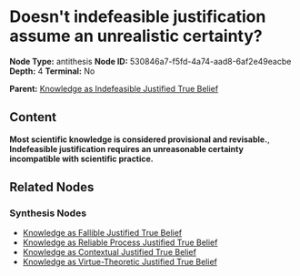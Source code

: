 # Doesn't indefeasible justification assume an unrealistic certainty?

**Node Type:** antithesis
**Node ID:** 530846a7-f5fd-4a74-aad8-6af2e49eacbe
**Depth:** 4
**Terminal:** No

**Parent:** [Knowledge as Indefeasible Justified True Belief](knowledge-as-indefeasible-justified-true-belief-synthesis-af68fa1d-32c5-4d2e-813e-1ef350bfe5d7.md)

## Content

**Most scientific knowledge is considered provisional and revisable.**, **Indefeasible justification requires an unreasonable certainty incompatible with scientific practice.**

## Related Nodes

### Synthesis Nodes

- [Knowledge as Fallible Justified True Belief](knowledge-as-fallible-justified-true-belief-synthesis-43e5234b-cd93-4d81-bae7-d2d56452b79e.md)
- [Knowledge as Reliable Process Justified True Belief](knowledge-as-reliable-process-justified-true-belief-synthesis-8a865269-70f3-47e6-b4aa-58db47202176.md)
- [Knowledge as Contextual Justified True Belief](knowledge-as-contextual-justified-true-belief-synthesis-8f1b251e-110e-492e-a1ac-6a7a9cea2fe3.md)
- [Knowledge as Virtue-Theoretic Justified True Belief](knowledge-as-virtue-theoretic-justified-true-belief-synthesis-b0170e4d-cd58-4373-8d6e-1fbed6c756e4.md)
